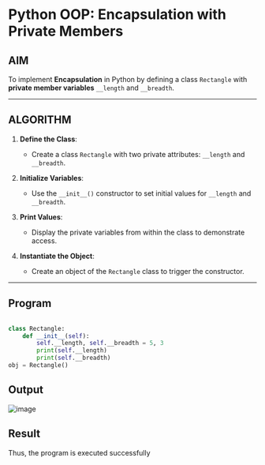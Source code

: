 #  Python OOP: Encapsulation with Private Members

##  AIM

To implement **Encapsulation** in Python by defining a class `Rectangle` with **private member variables** `__length` and `__breadth`.

---

##  ALGORITHM

1. **Define the Class**:
   - Create a class `Rectangle` with two private attributes: `__length` and `__breadth`.

2. **Initialize Variables**:
   - Use the `__init__()` constructor to set initial values for `__length` and `__breadth`.

3. **Print Values**:
   - Display the private variables from within the class to demonstrate access.

4. **Instantiate the Object**:
   - Create an object of the `Rectangle` class to trigger the constructor.

---

##  Program
```python

class Rectangle:
    def __init__(self):
        self.__length, self.__breadth = 5, 3
        print(self.__length)
        print(self.__breadth)
obj = Rectangle()

```
## Output
![image](https://github.com/user-attachments/assets/116310d7-1289-4e67-b65b-36c6aae8f1d3)

## Result
Thus, the program is executed successfully
